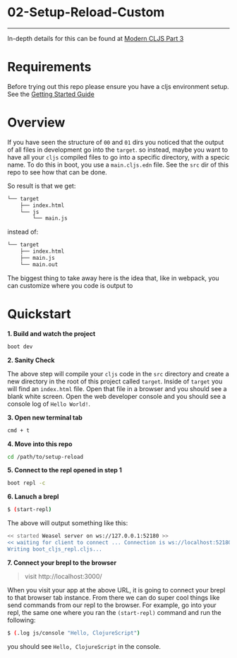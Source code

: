 # 02-Setup-Reload-Custom
---

In-depth details for this can be found at [Modern CLJS Part 3](https://github.com/magomimmo/modern-cljs/blob/master/doc/second-edition/tutorial-03.md)

# Requirements

Before trying out this repo please ensure you have a cljs environment setup.  See the [Getting Started Guide](https://github.com/tkjone/clojurescript-30#getting-started)

# Overview

If you have seen the structure of `00` and `01` dirs you noticed that the output of all files in development go into the `target`.  so instead, maybe you want to have all your `cljs` compiled files to go into a specific directory, with a specic name.  To do this in boot, you use a `main.cljs.edn` file.  See the `src` dir of this repo to see how that can be done.

So result is that we get:

```bash
└── target
    ├── index.html
    └── js
        └── main.js
```

instead of:

```bash
└── target
    ├── index.html
    ├── main.js
    └── main.out
```

The biggest thing to take away here is the idea that, like in webpack, you can customize where you code is output to

# Quickstart

**1.  Build and watch the project**

```bash
boot dev
```

**2.  Sanity Check**

The above step will compile your `cljs` code in the `src` directory and create a new directory in the root of this project called `target`.  Inside of `target` you will find an `index.html` file.  Open that file in a browser and you should see a blank white screen. Open the web developer console and you should see a console log of `Hello World!`.


**3.  Open new terminal tab**

```bash
cmd + t
```

**4.  Move into this repo**

```bash
cd /path/to/setup-reload
```

**5.  Connect to the repl opened in step 1**

```bash
boot repl -c
```

**6.  Lanuch a brepl**

```bash
$ (start-repl)
```

The above will output something like this:

```bash
<< started Weasel server on ws://127.0.0.1:52180 >>
<< waiting for client to connect ... Connection is ws://localhost:52180
Writing boot_cljs_repl.cljs...
```

**7.  Connect your brepl to the browser**

> visit http://localhost:3000/

When you visit your app at the above URL, it is going to connect your brepl to that browser tab instance.  From there we can do super cool things like send commands from our repl to the browser.  For example, go into your repl, the same one where you ran the `(start-repl)` command and run the following:

```bash
$ (.log js/console "Hello, ClojureScript")
```

you should see `Hello, ClojureScript` in the console.
